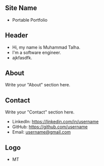 ## Site Name
- Portable Portfolio

## Header
- Hi, my name is Muhammad Talha. 
- I'm a software engineer.
- ajkfasdfk.

## About
Write your "About" section here.

## Contact
Write your "Contact" section here.
- LinkedIn: https://linkedin.com/in/username
- GitHub: https://github.com/username
- Email: username@gmail.com

## Logo
- MT